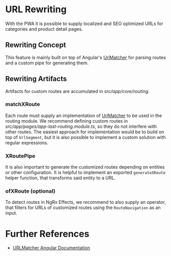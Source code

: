 <!--
kb_concepts
kb_pwa
kb_everyone
kb_sync_latest_only
-->

# URL Rewriting

With the PWA it is possible to supply localized and SEO optimized URLs for categories and product detail pages.

## Rewriting Concept

This feature is mainly built on top of Angular's [UrlMatcher] for parsing routes and a custom pipe for generating them.

## Rewriting Artifacts

Artifacts for custom routes are accumulated in _src/app/core/routing_.

### matchXRoute

Each route must supply an implementation of [UrlMatcher] to be used in the routing module. We recommend defining custom routes in _src/app/pages/app-last-routing.module.ts_, so they do not interfere with other routes. The easiest approach for implementation would be to build on top of `UrlSegment`, but it is also possible to implement a custom solution with regular expressions.

### XRoutePipe

It is also important to generate the customized routes depending on entities or other configuration. It is helpful to implement an exported `generateXRoute` helper function, that transforms said entity to a URL.

### ofXRoute (optional)

To detect routes in NgRx Effects, we recommend to also supply an operator, that filters for URLs of customized routes using the `RouteNavigation` as an input.

# Further References

- [URLMatcher Angular Documentation][urlmatcher]

[urlmatcher]: https://angular.io/api/router/UrlMatcher
